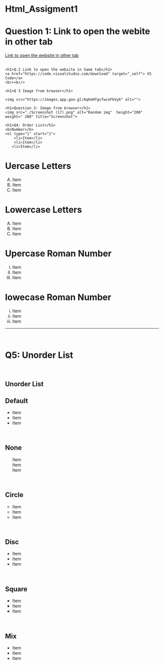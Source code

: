 # Html_Assigment1
<!DOCTYPE html>
<html lang="en">
<head>
    <meta charset="UTF-8">
    <meta name="viewport" content="width=<>, initial-scale=1.0">
    <title>Document</title>
</head>
<body>
    <h1>Question 1: Link to open the webite in other tab</h1>
    <a target="_blank" href="https://code.visualstudio.com/download">Link to open the website in other tab</a>
    <br></br>

    <h1>Q.2 Link to open the website in Same tab</h1>
    <a href="https://code.visualstudio.com/download" target="_self"> VS Code</a>
    <br><br/>

    <h1>Q 3 Image from browser</h1>

    <img src="https://images.app.goo.gl/Aq6eHTgsfwcoFkVy6" alt="">
    
    <h1>Question 3: Image from browser</h1>
    <img src="./Screenshot (17).png" alt="Random img"  height="200" weight=" 200" title="Screenshot">

    <h1>Q4: Order List</h1>
    <b>Number</b>
    <ol type="1" start="1">
        <li>Item</li>
        <li>Item</li>
       <li>Item</li>
   </ol>

   <h1>Uercase Letters</h1>
   <ol type="A" start="1">
    <li>Item</li>
    <li>Item</li>
   <li>Item</li>
</ol>

   <h1>Lowercase Letters</h1>
   <ol type="A" start="1">
    <li>Item</li>
    <li>Item</li>
   <li>Item</li>
</ol>
  
   <h1>Upercase Roman Number</h1>
   <ol type="I" start="1">
    <li>Item</li>
    <li>Item</li>
   <li>Item</li>
</ol>

  <h1>lowecase Roman Number</h1>
  <ol type="i" start="1">
    <li>Item</li>
    <li>Item</li>
   <li>Item</li>
</ol>

<hr>
<br>
<h1>Q5: Unorder List</h1>
<br>

<h2>Unorder List</h2>
<h2>Default</h2>
<ul>
    <li>Item</li>
    <li>Item</li>
    <li>Item</li>
  </ul>
<br>

<h2>None</h2>
<ul type="none">
    <li>Item</li>
    <li>Item</li>
    <li>Item</li>
    </ul>
<br>
<h2>Circle</h2>
<ul type="Circle">
    <li>Item</li>
    <li>Item</li>
    <li>Item</li>
    </ul>
<br>
<h2>Disc</h2>
<ul type="disc">
    <li>Item</li>
    <li>Item</li>
    <li>Item</li>
    </ul>

<br>
<h2>Square</h2>
<ul type="Square">
    <li>Item</li>
    <li>Item</li>
    <li>Item</li>
    </ul>
<br>
<h2>Mix</h2>

<ul type="Mix">
    <li>Item</li>
    <li>Item</li>
    <li>Item</li>
    </ul>

</body>
</html>
